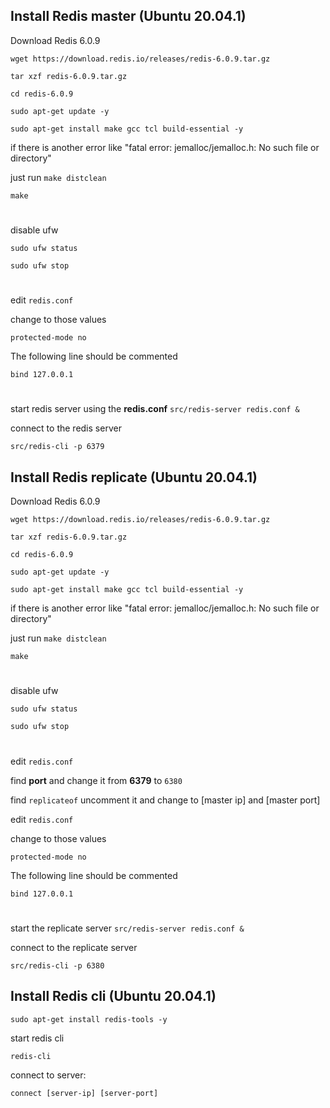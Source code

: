 ## Install Redis master (Ubuntu 20.04.1)

Download Redis 6.0.9

`wget https://download.redis.io/releases/redis-6.0.9.tar.gz`

`tar xzf redis-6.0.9.tar.gz`

`cd redis-6.0.9`

`sudo apt-get update -y`

`sudo apt-get install make gcc tcl build-essential -y`

if there is another error like "fatal error: jemalloc/jemalloc.h: No such file or directory"

just run `make distclean`

`make`

#

disable ufw

`sudo ufw status`

`sudo ufw stop`

#

edit `redis.conf`

change to those values

`protected-mode no`

The following line should be commented

`bind 127.0.0.1`

#

start redis server using the <strong>redis.conf</strong> `src/redis-server redis.conf &`

connect to the redis server

`src/redis-cli -p 6379`

## Install Redis replicate (Ubuntu 20.04.1)

Download Redis 6.0.9

`wget https://download.redis.io/releases/redis-6.0.9.tar.gz`

`tar xzf redis-6.0.9.tar.gz`

`cd redis-6.0.9`

`sudo apt-get update -y`

`sudo apt-get install make gcc tcl build-essential -y`

if there is another error like "fatal error: jemalloc/jemalloc.h: No such file or directory"

just run `make distclean`

`make`

#

disable ufw

`sudo ufw status`

`sudo ufw stop`

#

edit `redis.conf`

find <strong>port</strong> and change it from <strong>6379</strong> to `6380`

find `replicateof` uncomment it and change to [master ip] and [master port]

edit `redis.conf`

change to those values

`protected-mode no`

The following line should be commented

`bind 127.0.0.1`

#

start the replicate server `src/redis-server redis.conf &`

connect to the replicate server

`src/redis-cli -p 6380`

## Install Redis cli (Ubuntu 20.04.1)

`sudo apt-get install redis-tools -y`

start redis cli

`redis-cli`

connect to server:

`connect [server-ip] [server-port]`